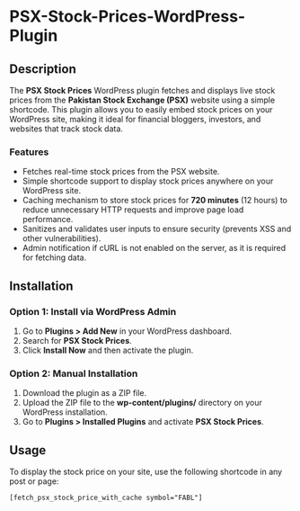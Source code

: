# PSX-Stock-Prices-WordPress-Plugin

## Description
The **PSX Stock Prices** WordPress plugin fetches and displays live stock prices from the **Pakistan Stock Exchange (PSX)** website using a simple shortcode. This plugin allows you to easily embed stock prices on your WordPress site, making it ideal for financial bloggers, investors, and websites that track stock data.

### Features
- Fetches real-time stock prices from the PSX website.
- Simple shortcode support to display stock prices anywhere on your WordPress site.
- Caching mechanism to store stock prices for **720 minutes** (12 hours) to reduce unnecessary HTTP requests and improve page load performance.
- Sanitizes and validates user inputs to ensure security (prevents XSS and other vulnerabilities).
- Admin notification if cURL is not enabled on the server, as it is required for fetching data.

## Installation

### Option 1: Install via WordPress Admin
1. Go to **Plugins > Add New** in your WordPress dashboard.
2. Search for **PSX Stock Prices**.
3. Click **Install Now** and then activate the plugin.

### Option 2: Manual Installation
1. Download the plugin as a ZIP file.
2. Upload the ZIP file to the **wp-content/plugins/** directory on your WordPress installation.
3. Go to **Plugins > Installed Plugins** and activate **PSX Stock Prices**.

## Usage

To display the stock price on your site, use the following shortcode in any post or page:

```plaintext
[fetch_psx_stock_price_with_cache symbol="FABL"]
